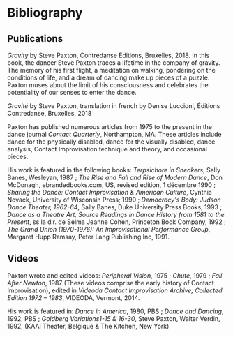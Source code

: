 # Bibliography

## Publications

*Gravity* by Steve Paxton, Contredanse Éditions, Bruxelles, 2018.
In this book, the dancer Steve Paxton traces a lifetime in the company of gravity. The memory of his first flight, a meditation on walking, pondering on the conditions of life, and a dream of dancing make up pieces of a puzzle. Paxton muses about the limit of his consciousness and celebrates the potentiality of our senses to enter the dance. 

*Gravité* by Steve Paxton, translation in french by Denise Luccioni, Éditions Contredanse, Bruxelles, 2018

Paxton has published numerous articles from 1975 to the present in the dance journal *Contact Quarterly*, Northampton, MA. These articles include dance for the physically disabled, dance for the visually disabled, dance analysis, Contact Improvisation technique and theory, and occasional pieces.

His work is featured in the following books: *Terpsichore in Sneakers*, Sally Banes, Wesleyan, 1987 ; *The Rise and Fall and Rise of Modern Dance*, Don McDonagh, ebrandedbooks.com, US, revised edition, 1 décembre 1990 ; *Sharing the Dance: Contact Improvisation & American Culture*, Cynthia Novack, University of Wisconsin Press; 1990 ; *Democracy's Body: Judson Dance Theater, 1962-64*, Sally Banes, Duke University Press Books, 1993 ; *Dance as a Theatre Art, Source Readings in Dance History from 1581 to the Present*, ss la dir. de Selma Jeanne Cohen, Princeton Book Company, 1992 ; *The Grand Union (1970-1976): An Improvisational Performance Group*, Margaret Hupp Ramsay, Peter Lang Publishing Inc, 1991.

## Videos

Paxton wrote and edited videos: *Peripheral Vision*, 1975 ; *Chute*, 1979 ; *Fall After Newton*, 1987 (These videos comprise the early history of Contact Improvisation), edited in *Videoda Contact Improvisation Archive, Collected Edition 1972 – 1983*, VIDEODA, Vermont, 2014.

His work is featured in:  *Dance in America*, 1980, PBS ; *Dance and Dancing*, 1992, PBS ; *Goldberg Variations1-15 & 16-30*, Steve Paxton, Walter Verdin, 1992, (KAAI Theater, Belgique & The Kitchen, New York)
